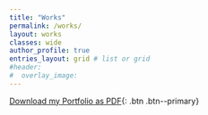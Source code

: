 ```yaml
---
title: "Works"
permalink: /works/
layout: works
classes: wide
author_profile: true
entries_layout: grid # list or grid	
#header:
#  overlay_image:
---
```

[Download my Portfolio as PDF](/assets/pdf/armin-goudarzi-portfolio-update-2023.pdf){: .btn .btn--primary}